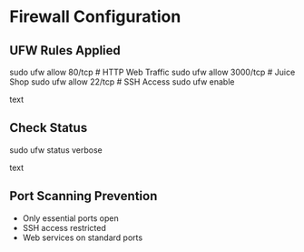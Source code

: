 # Firewall Configuration

## UFW Rules Applied

sudo ufw allow 80/tcp # HTTP Web Traffic
sudo ufw allow 3000/tcp # Juice Shop
sudo ufw allow 22/tcp # SSH Access
sudo ufw enable

text

## Check Status

sudo ufw status verbose

text

## Port Scanning Prevention
- Only essential ports open
- SSH access restricted
- Web services on standard ports
